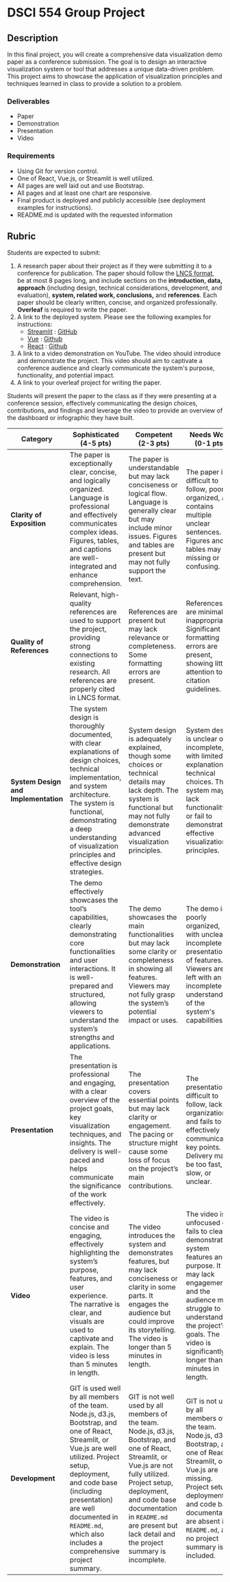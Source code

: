 # DSCI 554 Group Project

## Description

In this final project, you will create a comprehensive data visualization demo paper as a conference submission. The goal is to design an interactive visualization system or tool that addresses a unique data-driven problem. This project aims to showcase the application of visualization principles and techniques learned in class to provide a solution to a problem. 

### Deliverables

- Paper
- Demonstration 
- Presentation
- Video

### Requirements

- Using Git for version control.
- One of React, Vue.js, or Streamlit is well utilized.
- All pages are well laid out and use Bootstrap.
- All pages and at least one chart are responsive.
- Final product is deployed and publicly accessible (see deployment examples for instructions).
- README.md is updated with the requested information

## Rubric

Students are expected to submit:

1. A research paper about their project as if they were submitting it to a conference for publication. The paper should follow the [LNCS format](http://www.springer.com/computer/lncs?SGWID=0-164-6-793341-0), be at most 8 pages long, and include sections on the **introduction, data, approach** (including design, technical considerations, development, and evaluation), **system, related work, conclusions,** and **references**. Each paper should be clearly written, concise, and organized professionally. **Overleaf** is required to write the paper. 
2. A link to the deployed system. Please see the following examples for instructions:
    - [Streamlit](https://dsci-554.streamlit.app/) : [GitHub](https://github.com/dsci-554/streamlit-example)
    - [Vue](https://dsci-554.github.io/vue-example) : [Github](https://github.com/dsci-554/vue-example)
    - [React](https://dsci-554.github.io/react-example) : [Github](https://github.com/dsci-554/react-example)
4. A link to a video demonstration on YouTube. The video should introduce and demonstrate the project. This video should aim to captivate a conference audience and clearly communicate the system's purpose, functionality, and potential impact.
5. A link to your overleaf project for writing the paper.

Students will present the paper to the class as if they were presenting at a conference session, effectively communicating the design choices, contributions, and findings and leverage the video to provide an overview of the dashboard or infographic they have built.

| **Category** | **Sophisticated (4-5 pts)** | **Competent (2-3 pts)** | **Needs Work (0-1 pts)** |
|--------------|-----------------------------|--------------------------|--------------------------|
| **Clarity of Exposition** | The paper is exceptionally clear, concise, and logically organized. Language is professional and effectively communicates complex ideas. Figures, tables, and captions are well-integrated and enhance comprehension. | The paper is understandable but may lack conciseness or logical flow. Language is generally clear but may include minor issues. Figures and tables are present but may not fully support the text. | The paper is difficult to follow, poorly organized, and contains multiple unclear sentences. Figures and tables may be missing or confusing. |
| **Quality of References** | Relevant, high-quality references are used to support the project, providing strong connections to existing research. All references are properly cited in LNCS format. | References are present but may lack relevance or completeness. Some formatting errors are present. | References are minimal or inappropriate. Significant formatting errors are present, showing little attention to citation guidelines. |
| **System Design and Implementation** | The system design is thoroughly documented, with clear explanations of design choices, technical implementation, and system architecture. The system is functional, demonstrating a deep understanding of visualization principles and effective design strategies. | System design is adequately explained, though some choices or technical details may lack depth. The system is functional but may not fully demonstrate advanced visualization principles. | System design is unclear or incomplete, with limited explanation of technical choices. The system may lack functionality or fail to demonstrate effective visualization principles. |
| **Demonstration** | The demo effectively showcases the tool’s capabilities, clearly demonstrating core functionalities and user interactions. It is well-prepared and structured, allowing viewers to understand the system’s strengths and applications. | The demo showcases the main functionalities but may lack some clarity or completeness in showing all features. Viewers may not fully grasp the system’s potential impact or uses. | The demo is poorly organized, with unclear or incomplete presentation of features. Viewers are left with an incomplete understanding of the system's capabilities. |
| **Presentation** | The presentation is professional and engaging, with a clear overview of the project goals, key visualization techniques, and insights. The delivery is well-paced and helps communicate the significance of the work effectively. | The presentation covers essential points but may lack clarity or engagement. The pacing or structure might cause some loss of focus on the project’s main contributions. | The presentation is difficult to follow, lacks organization, and fails to effectively communicate key points. Delivery may be too fast, slow, or unclear. |
| **Video** | The video is concise and engaging, effectively highlighting the system’s purpose, features, and user experience. The narrative is clear, and visuals are used to captivate and explain. The video is less than 5 minutes in length. | The video introduces the system and demonstrates features, but may lack conciseness or clarity in some parts. It engages the audience but could improve its storytelling.  The video is longer than 5 minutes in length. | The video is unfocused or fails to clearly demonstrate system features and purpose. It may lack engagement, and the audience may struggle to understand the project’s goals. The video is significantly longer than 5 minutes in length. |
| **Development** | GIT is used well by all members of the team. Node.js, d3.js, Bootstrap, and one of React, Streamlit, or Vue.js are well utilized. Project setup, deployment, and code base (including presentation) are well documented in `README.md`, which also includes a comprehensive project summary. | GIT is not well used by all members of the team. Node.js, d3.js, Bootstrap, and one of React, Streamlit, or Vue.js are not fully utilized. Project setup, deployment, and code base documentation in `README.md` are present but lack detail and the project summary is incomplete. | GIT is not used by all members of the team. Node.js, d3.js, Bootstrap, and one of React, Streamlit, or Vue.js are missing. Project setup, deployment, and code base documentation are absent in `README.md`, and no project summary is included. |